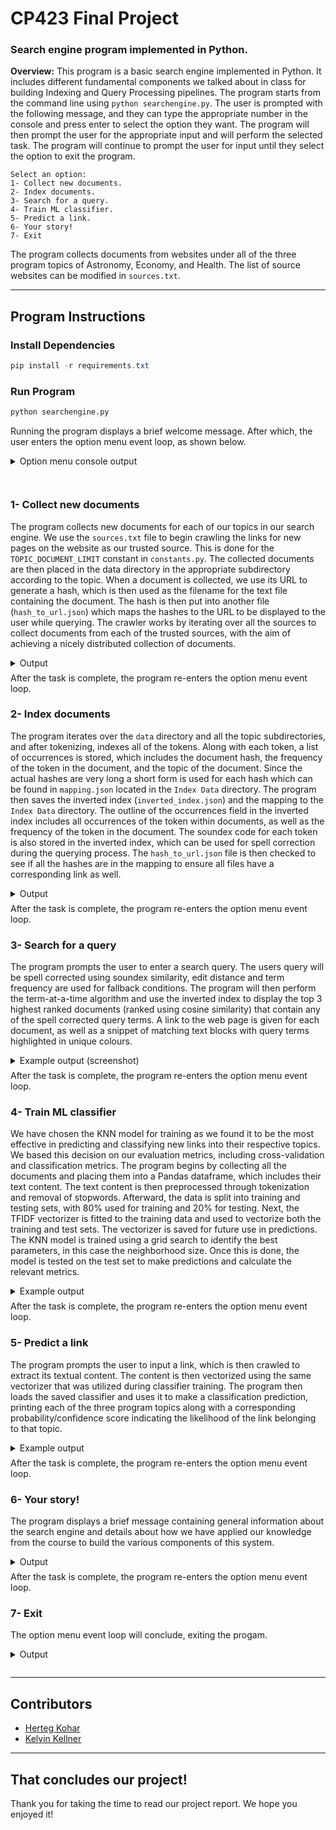 # **CP423 Final Project**
### **Search engine program implemented in Python.**

**Overview:** This program is a basic search engine implemented in Python. It includes different fundamental components we talked about in class for building Indexing and Query Processing pipelines. The program starts from the command line using `python searchengine.py`. The user is prompted with the following message, and they can type the appropriate number in the console and press enter to select the option they want. The program will then prompt the user for the appropriate input and will perform the selected task. The program will continue to prompt the user for input until they select the option to exit the program.

    Select an option:
    1- Collect new documents.
    2- Index documents.
    3- Search for a query.
    4- Train ML classifier.
    5- Predict a link.
    6- Your story!
    7- Exit


The program collects documents from websites under all of the three program topics of Astronomy, Economy, and Health. The list of source websites can be modified in `sources.txt`.

---


## **Program Instructions**

### Install Dependencies
```powershell
pip install -r requirements.txt
```

### Run Program
```Bash
python searchengine.py
```
Running the program displays a brief welcome message. After which, the user enters the option menu event loop, as shown below.

<details style="padding-bottom: 1.5em;">
  <summary style="padding-bottom: 0.5em;">Option menu console output</summary>

    Select an option:
    1- Collect new documents.
    2- Index documents.
    3- Search for a query.
    4- Train ML classifier.
    5- Predict a link.
    6- Your story!
    7- Exit
</details>


### 1- Collect new documents

The program collects new documents for each of our topics in our search engine. We use the `sources.txt` file to begin crawling the links for new pages on the website as our trusted source. This is done for the `TOPIC_DOCUMENT_LIMIT` constant in `constants.py`. The collected documents are then placed in the data directory in the appropriate subdirectory according to the topic. When a document is collected, we use its URL to generate a hash, which is then used as the filename for the text file containing the document. The hash is then put into another file (`hash_to_url.json`) which maps the hashes to the URL to be displayed to the user while querying. The crawler works by iterating over all the sources to collect documents from each of the trusted sources, with the aim of achieving a nicely distributed collection of documents. 

<details>
  <summary style="padding-bottom: 0.5em;">Output</summary>

    Enter option: 1
    Collecting new documents...
    Crawling Astronomy...
    Finished crawling Astronomy
    Crawling Economy...
    Finished crawling Economy
    Crawling Health...
    Finished crawling Health
</details>
After the task is complete, the program re-enters the option menu event loop.

<br/>


### 2- Index documents

The program iterates over the `data` directory and all the topic subdirectories, and after tokenizing, indexes all of the tokens. Along with each token, a list of occurrences is stored, which includes the document hash, the frequency of the token in the document, and the topic of the document. Since the actual hashes are very long a short form is used for each hash which can be found in `mapping.json` located in the `Index Data` directory. The program then saves the inverted index (`inverted_index.json`) and the mapping to the `Index Data` directory. The outline of the occurrences field in the inverted index includes all occurrences of the token within documents, as well as the frequency of the token in the document. The soundex code for each token is also stored in the inverted index, which can be used for spell correction during the querying process. The `hash_to_url.json` file is then checked to see if all the hashes are in the mapping to ensure all files have a corresponding link as well.

<details>
  <summary style="padding-bottom: 0.5em;">Output</summary>

    Enter option: 2
    Indexing documents...
    Loading existing inverted index...
    Inverted index saved to Index Data\inverted_index.json
    Mapping saved to Index Data\mapping.json
    Hash to url mapping saved to Index Data\hash_to_url.json
</details>
After the task is complete, the program re-enters the option menu event loop.

<br/>


### 3- Search for a query

The program prompts the user to enter a search query. The users query will be spell corrected using soundex similarity, edit distance and term frequency are used for fallback conditions. The program will then perform the term-at-a-time algorithm and use the inverted index to display the top 3 highest ranked documents (ranked using cosine similarity) that contain any of the spell corrected query terms. A link to the web page is given for each document, as well as a snippet of matching text blocks with query terms highlighted in unique colours.

<details>
  <summary style="padding-bottom: 0.5em;">Example output (screenshot)</summary>

![search for a query - example output](https://user-images.githubusercontent.com/19508210/233507686-67e1b4de-1e71-46d2-a734-0a2624a584be.png)
</details>
After the task is complete, the program re-enters the option menu event loop.

<br/>


### 4- Train ML classifier

We have chosen the KNN model for training as we found it to be the most effective in predicting and classifying new links into their respective topics. We based this decision on our evaluation metrics, including cross-validation and classification metrics. The program begins by collecting all the documents and placing them into a Pandas dataframe, which includes their text content. The text content is then preprocessed through tokenization and removal of stopwords. Afterward, the data is split into training and testing sets, with 80% used for training and 20% for testing. Next, the TFIDF vectorizer is fitted to the training data and used to vectorize both the training and test sets. The vectorizer is saved for future use in predictions. The KNN model is trained using a grid search to identify the best parameters, in this case the neighborhood size. Once this is done, the model is tested on the test set to make predictions and calculate the relevant metrics.

<details>
  <summary style="padding-bottom: 0.5em;">Example output</summary>

    Enter option: 4
    Training ML Classifier...
    Training KNN Model
    Best parameters: {'n_neighbors': 7}
    Best Score: 0.9884472049689441
    Test Metrics
                precision    recall  f1-score   support

            0       0.97      1.00      0.98        31
            1       1.00      0.92      0.96        25
            2       0.97      1.00      0.98        31

    accuracy                            0.98        87
    macro avg       0.98      0.97      0.98        87
    weighted avg    0.98      0.98      0.98        87
</details>
After the task is complete, the program re-enters the option menu event loop.

<br/>


### 5- Predict a link

The program prompts the user to input a link, which is then crawled to extract its textual content. The content is then vectorized using the same vectorizer that was utilized during classifier training. The program then loads the saved classifier and uses it to make a classification prediction, printing each of the three program topics along with a corresponding probability/confidence score indicating the likelihood of the link belonging to that topic.

<details>
  <summary style="padding-bottom: 0.5em;">Example output</summary>

    Enter option: 5
    Predicting a link...
    Enter link: http://sten.astronomycafe.net/2023/03/
    Predictions
    Astronomy: 100.0%
    Health: 0.0%
    Economy: 0.0%
</details>
After the task is complete, the program re-enters the option menu event loop.

<br/>


### 6- Your story!

The program displays a brief message containing general information about the search engine and details about how we have applied our knowledge from the course to build the various components of this system.

<details>
  <summary style="padding-bottom: 0.5em;">Output</summary>

    Enter option: 6
    This search engine program is designed to provide users with the basic functionality for collecting, indexing, classifying, and searching for documents while leveraging our knowledge of search engine architecture and information retrieval gained from this course. We applied course concepts including web and document crawling, text processing, indexing, query processing, classification and retrieval models to develop its various components. 

    For instance, to collect new documents, we implemented a web crawler algorithm that uses BeautifulSoup to parse text, store documents and extract links from web pages. To index documents, we used an inverted index data structure that stores the frequency of each term in the document to enable fast retrieval of search results. Additionally, we used the term-at-a-time algorithm to retrieve documents related to the query, and applied text processing techniques such as tokenization, stemming, stop-word removal, and spell correction to improve the accuracy of search engine results. 

    We applied our knowledge of supervised machine learning methods to train a classifier model capable of classifying documents into one of the three program topics. To train the model, we utilized a K-Nearest Neighbors (KNN) classifier based on the text content of both labeled source pages and internal links found within them. This classifier model is used for the link prediction feature to predict which of the three topics a given link belongs to. 

    Overall, this simple program is the culmination of our in-depth understanding of search engine architecture and information retrieval techniques that we gained throughout this course. Our ability to effectively implement various algorithms and processes is reflected in the program's performance and utility. 

    Thank you for taking the time to explore our program, 

    - Herteg and Kelvin <3
</details>
After the task is complete, the program re-enters the option menu event loop.

<br/>


### 7- Exit

The option menu event loop will conclude, exiting the progam.

<details style="padding-bottom: 0.5em;">
  <summary style="padding-bottom: 0.5em;">Output</summary>

    Enter option: 7
    Exiting search engine...
</details>

---

## Contributors

- [Herteg Kohar](https://github.com/koha5160)
- [Kelvin Kellner](https://github.com/kelvinkellner)


---

## That concludes our project!
Thank you for taking the time to read our project report. We hope you enjoyed it!
